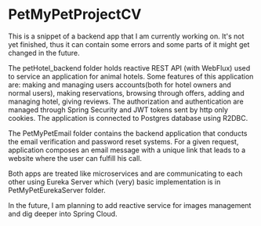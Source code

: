 # PetMyPetProjectCV

This is a snippet of a backend app that I am currently working on. It's not yet finished, thus it can contain some errors and some parts of it might get changed in the future.

The petHotel_backend folder holds reactive REST API (with WebFlux) used to service an application for animal hotels. Some features of this application are: making and managing users accounts(both for hotel owners and normal users), making reservations, browsing through offers, adding and managing hotel, giving reviews. The authorization and authentication are managed through Spring Security and JWT tokens sent by http only cookies. The application is connected to Postgres database using R2DBC.

The PetMyPetEmail folder contains the backend application that conducts the email verification and password reset systems. For a given request, application composes an email message with a unique link that leads to a website where the user can fulfill his call.

Both apps are treated like microservices and are communicating to each other using  Eureka Server which (very) basic implementation is in PetMyPetEurekaServer folder.

In the future, I am planning to add reactive service for images management and dig deeper into Spring Cloud.
